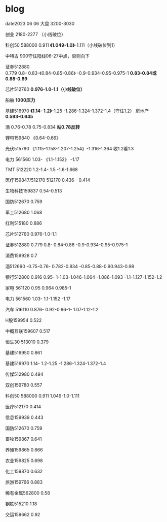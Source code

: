 # blog
date2023 06 06
大盘 3200-3030

创业 2180-2277 （小线破位）


科创50 588000
0.911 **《1.049-1.0》**-1.111（小线破位到1）

中特古
900守住阳线06-27中点，否则向下

证券512880  
0.779 0.8- 0.83-《0.84-0.85-0.86》 -0.9-0.934-0.95-0.975-1
**0.83-0.84或0.88-0.89**

芯片512760 **0.976-1.0-1.1（小线破位）**

船舶 **1000压力**

基建516970
**《1.14- 1.2》**-1.25 -1.286-1.324-1.372-1.4（守住1.2）
房地产
**0.593-0.645**

酒
0.76-0.78 0.75-0.834 
**站0.78反转**

锂电159840
《0.64-0.66》

光伏515790
《1.115-1.158-1.207-1.254》-1.316-1.364 收1.2看1.3

电力 561560
1.03- 《1.1-1.152》 -1.17

TMT 512220
1.2-1.4- 1.5 -1.6-1.668

医疗159847/512170
512170
0.436 - 0.414

生物科技159837
0.54-0.513

国防512670
0.759

军工512680
1.068

红利515180
0.886

芯片512760 0.976-1.0-1.1

证券512880
0.779 0.8- 0.84-0.86 -0.9-0.934-0.95-0.975-1

消费159928
0.7

酒512690
-0.75-0.76- 0.782-0.834 -0.85-0.88-0.90.943-0.98

银行512800
0.916 0.95- 1-1.03-1.046-1.064  -1.086-1.093  -1.1-1.127-1.152-1.2


家电 561120 
0.95
0.964
0.985-1

电力 561560
1.03- 1.1-1.152 -1.17

汽车 516110
0.876- 0.92-0.96-1- 1.07-1.12-1.2


H股159954
0.522

中概互联159607
0.517

恒生30 513010
0.379

基建516950
0.861

基建516970
1.14- 1.2-1.25 -1.286-1.324-1.372-1.4


传媒512980
0.494

双创159780
0.557

科创50 588000
0.911 1.049-1.0-1.111

医疗512170 
0.414

信息159939
0.443

国防512670
0.759

畜牧159867
0.641

养殖159865
0.666

农业159825
0.698

化工159870
0.632

旅游159766
0.883

稀有金属562800
0.58

钢铁515210
1.18

交运159662
0.92
